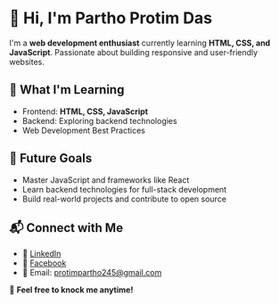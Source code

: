 # 👋 Hi, I'm Partho Protim Das  

I'm a **web development enthusiast** currently learning **HTML, CSS, and JavaScript**. Passionate about building responsive and user-friendly websites.  

## 🚀 What I'm Learning  
- Frontend: **HTML, CSS, JavaScript**  
- Backend: Exploring backend technologies  
- Web Development Best Practices  

## 🌱 Future Goals  
- Master JavaScript and frameworks like React  
- Learn backend technologies for full-stack development  
- Build real-world projects and contribute to open source  

## 📬 Connect with Me  
- 🔗 [LinkedIn](https://www.linkedin.com/in/partho-protim-das-4b5619257/)  
- 📘 [Facebook](https://www.facebook.com/partho.protim.das09)
- 📧 Email: protimpartho245@gmail.com
  
💬 **Feel free to knock me anytime!**  

